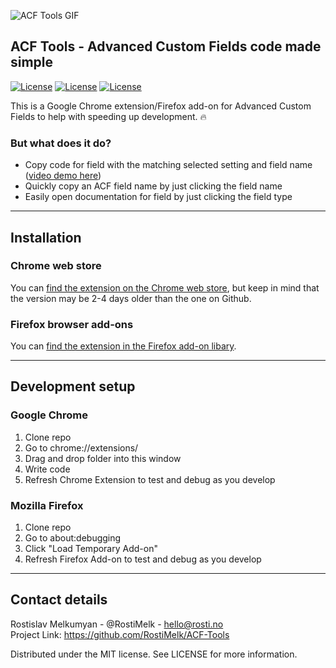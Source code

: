 ![ACF Tools GIF](https://user-images.githubusercontent.com/25268506/78198440-e683e800-7488-11ea-8db2-058a92d4e6e6.gif)

## ACF Tools - Advanced Custom Fields code made simple

[![License](http://img.shields.io/:license-mit-semigreen.svg)](https://opensource.org/licenses/MIT)
[![License](https://img.shields.io/chrome-web-store/v/ogliegjmpalokmaaeckcdgbhdeedcnmf)](https://chrome.google.com/webstore/detail/acf-tools/ogliegjmpalokmaaeckcdgbhdeedcnmf)
[![License](https://img.shields.io/amo/v/ACF-Tools?color=orange)](https://addons.mozilla.org/en-US/firefox/addon/acf-tools/)

This is a Google Chrome extension/Firefox add-on for Advanced Custom Fields to help with speeding up development. 🔥

### But what does it do?

- Copy code for field with the matching selected setting and field name ([video demo here](https://youtu.be/_gyqUem8jKo))
- Quickly copy an ACF field name by just clicking the field name
- Easily open documentation for field by just clicking the field type

---

## Installation

### Chrome web store

You can [find the extension on the Chrome web store](https://chrome.google.com/webstore/detail/acf-tools/ogliegjmpalokmaaeckcdgbhdeedcnmf), but keep in mind that the version may be 2-4 days older than the one on Github.

### Firefox browser add-ons

You can [find the extension in the Firefox add-on libary](https://addons.mozilla.org/en-US/firefox/addon/acf-tools/).

---

## Development setup

### Google Chrome

1. Clone repo
2. Go to chrome://extensions/
3. Drag and drop folder into this window
4. Write code
5. Refresh Chrome Extension to test and debug as you develop

### Mozilla Firefox

1. Clone repo
2. Go to about:debugging
3. Click "Load Temporary Add-on"
4. Refresh Firefox Add-on to test and debug as you develop

---

## Contact details

Rostislav Melkumyan - @RostiMelk - hello@rosti.no \
Project Link: https://github.com/RostiMelk/ACF-Tools

Distributed under the MIT license. See LICENSE for more information.
